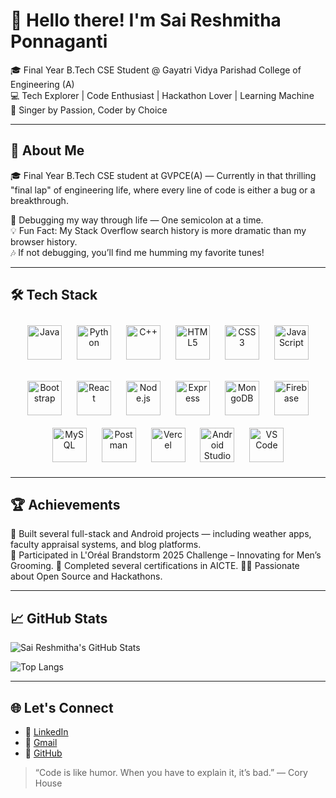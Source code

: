# 👋 Hello there! I'm Sai Reshmitha Ponnaganti

🎓 Final Year B.Tech CSE Student @ Gayatri Vidya Parishad College of Engineering (A)  
💻 Tech Explorer | Code Enthusiast | Hackathon Lover | Learning Machine  
🎤 Singer by Passion, Coder by Choice  

---

## 💫 About Me  
🎓 Final Year B.Tech CSE student at GVPCE(A) — Currently in that thrilling "final lap" of engineering life, where every line of code is either a bug or a breakthrough.  

🐛 Debugging my way through life — One semicolon at a time.  
💡 Fun Fact: My Stack Overflow search history is more dramatic than my browser history.  
🎶 If not debugging, you’ll find me humming my favorite tunes!

---

## 🛠️ Tech Stack

<p align="center">
  <!-- Row 1 -->
  <img src="https://cdn.jsdelivr.net/gh/devicons/devicon/icons/java/java-original.svg" alt="Java" width="55" height="55" style="margin: 10px;"/>
  <img src="https://cdn.jsdelivr.net/gh/devicons/devicon/icons/python/python-original.svg" alt="Python" width="55" height="55" style="margin: 10px;"/>
  <img src="https://cdn.jsdelivr.net/gh/devicons/devicon/icons/cplusplus/cplusplus-original.svg" alt="C++" width="55" height="55" style="margin: 10px;"/>
  <img src="https://cdn.jsdelivr.net/gh/devicons/devicon/icons/html5/html5-original.svg" alt="HTML5" width="55" height="55" style="margin: 10px;"/>
  <img src="https://cdn.jsdelivr.net/gh/devicons/devicon/icons/css3/css3-original.svg" alt="CSS3" width="55" height="55" style="margin: 10px;"/>
  <img src="https://cdn.jsdelivr.net/gh/devicons/devicon/icons/javascript/javascript-original.svg" alt="JavaScript" width="55" height="55" style="margin: 10px;"/>
</p>

<p align="center">
  <!-- Row 2 -->
  <img src="https://cdn.jsdelivr.net/gh/devicons/devicon/icons/bootstrap/bootstrap-original.svg" alt="Bootstrap" width="55" height="55" style="margin: 10px;"/>
  <img src="https://cdn.jsdelivr.net/gh/devicons/devicon/icons/react/react-original.svg" alt="React" width="55" height="55" style="margin: 10px;"/>
  <img src="https://cdn.jsdelivr.net/gh/devicons/devicon/icons/nodejs/nodejs-original.svg" alt="Node.js" width="55" height="55" style="margin: 10px;"/>
  <img src="https://cdn.jsdelivr.net/gh/devicons/devicon/icons/express/express-original.svg" alt="Express" width="55" height="55" style="margin: 10px;"/>
  <img src="https://cdn.jsdelivr.net/gh/devicons/devicon/icons/mongodb/mongodb-original.svg" alt="MongoDB" width="55" height="55" style="margin: 10px;"/>
  <img src="https://cdn.jsdelivr.net/gh/devicons/devicon/icons/firebase/firebase-plain.svg" alt="Firebase" width="55" height="55" style="margin: 10px;"/>
  <img src="https://cdn.jsdelivr.net/gh/devicons/devicon/icons/mysql/mysql-original.svg" alt="MySQL" width="55" height="55" style="margin: 10px;"/>
  <img src="https://cdn.jsdelivr.net/gh/devicons/devicon/icons/postman/postman-original.svg" alt="Postman" width="55" height="55" style="margin: 10px;"/>
  <img src="https://cdn.jsdelivr.net/gh/devicons/devicon/icons/vercel/vercel-original.svg" alt="Vercel" width="55" height="55" style="margin: 10px;"/>
  <img src="https://cdn.jsdelivr.net/gh/devicons/devicon/icons/android/android-plain.svg" alt="Android Studio" width="55" height="55" style="margin: 10px;"/>
  <img src="https://cdn.jsdelivr.net/gh/devicons/devicon/icons/vscode/vscode-original.svg" alt="VS Code" width="55" height="55" style="margin: 10px;"/>
</p>



---

## 🏆 Achievements  
🌟 Built several full-stack and Android projects — including weather apps, faculty appraisal systems, and blog platforms.  
🚀 Participated in L'Oréal Brandstorm 2025 Challenge – Innovating for Men’s Grooming.
🧠 Completed several certifications in AICTE. 
👩‍💻 Passionate about Open Source and Hackathons.

---

## 📈 GitHub Stats  
![Sai Reshmitha's GitHub Stats](https://github-readme-stats.vercel.app/api?username=SaiReshmitha&show_icons=true&theme=tokyonight)

![Top Langs](https://github-readme-stats.vercel.app/api/top-langs/?username=SaiReshmitha&layout=compact&theme=tokyonight)

---

## 🌐 Let's Connect  
- 💼 [LinkedIn](https://www.linkedin.com/in/saireshmitha)  
- 📧 [Gmail](mailto:saireshmitha@gmail.com)  
- 🐙 [GitHub](https://github.com/SaiReshmitha)  

> “Code is like humor. When you have to explain it, it’s bad.” — Cory House  

<!---
SaiReshmithaP/SaiReshmithaP is a ✨ special ✨ repository because its `README.md` (this file) appears on your GitHub profile.
You can click the Preview link to take a look at your changes.
--->
